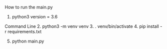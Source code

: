How to run the main.py

1. python3 version = 3.6


Command Line
2. python3 -m venv venv
3. . venv/bin/activate
4. pip install -r requirements.txt

5. python main.py